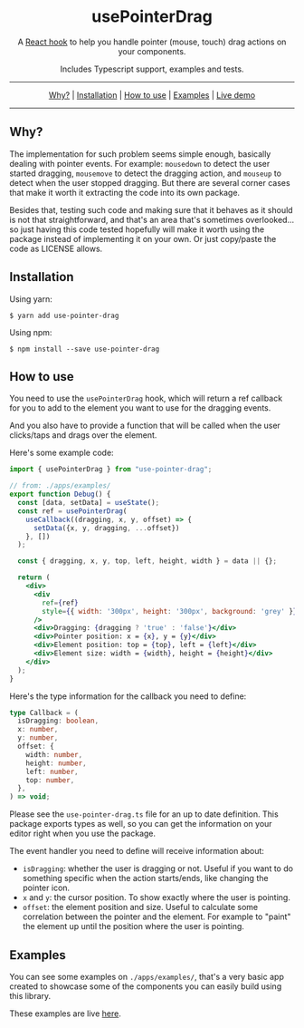 <div align="center">

# usePointerDrag
A [React hook](https://reactjs.org/docs/hooks-intro.html) to help you handle
pointer (mouse, touch) drag actions on your components.

Includes Typescript support, examples and tests.

<hr />

[Why?](#why) |
[Installation](#installation) |
[How to use](#how-to-use) |
[Examples](#examples) |
[Live demo](https://ivanalejandro0.github.io/use-pointer-drag/)

<hr />
</div>

## Why?
The implementation for such problem seems simple enough, basically dealing with
pointer events. For example: `mousedown` to detect the user started dragging,
`mousemove` to detect the dragging action, and `mouseup` to detect when the
user stopped dragging. But there are several corner cases that make it worth it
extracting the code into its own package.

Besides that, testing such code and making sure that it behaves as it should is
not that straightforward, and that's an area that's sometimes overlooked... so
just having this code tested hopefully will make it worth using the package
instead of implementing it on your own. Or just copy/paste the code as LICENSE
allows.


## Installation
Using yarn:
```
$ yarn add use-pointer-drag
```

Using npm:
```
$ npm install --save use-pointer-drag
```

## How to use
You need to use the `usePointerDrag` hook, which will return a ref callback for
you to add to the element you want to use for the dragging events.

And you also have to provide a function that will be called when the user
clicks/taps and drags over the element.

Here's some example code:

```jsx
import { usePointerDrag } from "use-pointer-drag";

// from: ./apps/examples/
export function Debug() {
  const [data, setData] = useState();
  const ref = usePointerDrag(
    useCallback((dragging, x, y, offset) => {
      setData({x, y, dragging, ...offset})
    }, [])
  );

  const { dragging, x, y, top, left, height, width } = data || {};

  return (
    <div>
      <div
        ref={ref}
        style={{ width: '300px', height: '300px', background: 'grey' }}
      />
      <div>Dragging: {dragging ? 'true' : 'false'}</div>
      <div>Pointer position: x = {x}, y = {y}</div>
      <div>Element position: top = {top}, left = {left}</div>
      <div>Element size: width = {width}, height = {height}</div>
    </div>
  );
}
```

Here's the type information for the callback you need to define:
```typescript
type Callback = (
  isDragging: boolean,
  x: number,
  y: number,
  offset: {
    width: number,
    height: number,
    left: number,
    top: number,
  },
) => void;
```
Please see the `use-pointer-drag.ts` file for an up to date definition.
This package exports types as well, so you can get the information on your
editor right when you use the package.


The event handler you need to define will receive information about:
- `isDragging`: whether the user is dragging or not. Useful if you want to do
  something specific when the action starts/ends, like changing the pointer
  icon.
- `x` and `y`: the cursor position. To show exactly where the user is pointing.
- `offset`: the element position and size. Useful to calculate some correlation
  between the pointer and the element. For example to "paint" the element up
  until the position where the user is pointing.

## Examples
You can see some examples on `./apps/examples/`, that's a very basic app
created to showcase some of the components you can easily build using this
library.

These examples are live [here](https://ivanalejandro0.github.io/use-pointer-drag/).
